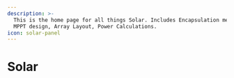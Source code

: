 ```yaml
---
description: >-
  This is the home page for all things Solar. Includes Encapsulation methods,
  MPPT design, Array Layout, Power Calculations.
icon: solar-panel
---
```


# Solar

